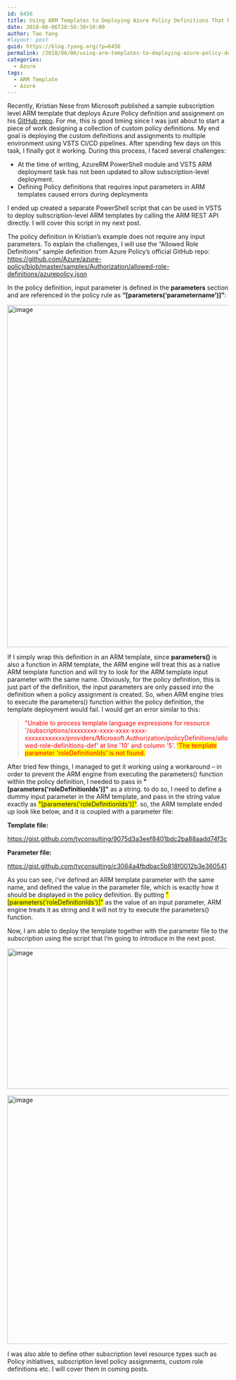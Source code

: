 ```yaml
---
id: 6456
title: Using ARM Templates to Deploying Azure Policy Definitions That Requires Input Parameters
date: 2018-06-06T20:56:38+10:00
author: Tao Yang
#layout: post
guid: https://blog.tyang.org/?p=6456
permalink: /2018/06/06/using-arm-templates-to-deploying-azure-policy-definitions-that-requires-input-parameters/
categories:
  - Azure
tags:
  - ARM Template
  - Azure
---
```

Recently, Kristian Nese from Microsoft published a sample subscription level ARM template that deploys Azure Policy definition and assignment on his <a href="https://github.com/krnese/AzureDeploy/blob/master/ARM/deployments/subscriptionLevelDeployment.json">GitHub repo</a>. For me, this is good timing since I was just about to start a piece of work designing a collection of custom policy definitions. My end goal is deploying the custom definitions and assignments to multiple environment using VSTS CI/CD pipelines. After spending few days on this task, I finally got it working. During this process, I faced several challenges:
<ul>
 	<li>At the time of writing, AzureRM PowerShell module and VSTS ARM deployment task has not been updated to allow subscription-level deployment.</li>
 	<li>Defining Policy definitions that requires input parameters in ARM templates caused errors during deployments</li>
</ul>
I ended up created a separate PowerShell script that can be used in VSTS to deploy subscription-level ARM templates by calling the ARM REST API directly. I will cover this script in my next post.

The policy definition in Kristian’s example does not require any input parameters. To explain the challenges, I will use the “Allowed Role Definitions” sample definition from Azure Policy’s official GitHub repo: <a title="https://github.com/Azure/azure-policy/blob/master/samples/Authorization/allowed-role-definitions/azurepolicy.json" href="https://github.com/Azure/azure-policy/blob/master/samples/Authorization/allowed-role-definitions/azurepolicy.json">https://github.com/Azure/azure-policy/blob/master/samples/Authorization/allowed-role-definitions/azurepolicy.json</a>

In the policy definition, input parameter is defined in the <strong>parameters</strong> section and are referenced in the policy rule as <strong>“[parameters(‘parametername’)]”</strong>:

<a href="https://blog.tyang.org/wp-content/uploads/2018/06/image.png"><img style="display: inline; background-image: none;" title="image" src="https://blog.tyang.org/wp-content/uploads/2018/06/image_thumb.png" alt="image" width="732" height="777" border="0" /></a>

If I simply wrap this definition in an ARM template, since <strong>parameters()</strong> is also a function in ARM template, the ARM engine will treat this as a native ARM template function and will try to look for the ARM template input parameter with the same name. Obviously, for the policy definition, this is just part of the definition, the input parameters are only passed into the definition when a policy assignment is created. So, when ARM engine tries to execute the parameters() function within the policy definition, the template deployment would fail. I would get an error similar to this:
<blockquote><span style="color: #ff0000;"> "Unable to process template language expressions for resource '/subscriptions/xxxxxxxx-xxxx-xxxx-xxxx-xxxxxxxxxxxx/providers/Microsoft.Authorization/policyDefinitions/allowed-role-definitions-def' at line '10' and column '5'. <span style="background-color: #ffff00;">'The template
parameter 'roleDefinitionIds' is not found.</span></span></blockquote>
After tried few things, I managed to get it working using a workaround – in order to prevent the ARM engine from executing the parameters() function within the policy definition, I needed to pass in<strong> "[parameters('roleDefinitionIds')]"</strong> as a string. to do so, I need to define a dummy input parameter in the ARM template, and pass in the string value exactly as <span style="background-color: #ffff00;">"[parameters('roleDefinitionIds')]"</span>. so, the ARM template ended up look like below, and it is coupled with a parameter file:

<strong>Template file:</strong>

https://gist.github.com/tyconsulting/9075d3a3eef8401bdc2ba88aadd74f3c

<strong>Parameter file:</strong>

https://gist.github.com/tyconsulting/c3064a4fbdbac5b818f0012b3e360541

As you can see, i’ve defined an ARM template parameter with the same name, and defined the value in the parameter file, which is exactly how it should be displayed in the policy definition. By putting <span style="background-color: #ffff00;">"[parameters('roleDefinitionIds')]"</span> as the value of an input parameter, ARM engine treats it as string and it will not try to execute the parameters() function.

Now, I am able to deploy the template together with the parameter file to the subscription using the script that I’m going to introduce in the next post.

<a href="https://blog.tyang.org/wp-content/uploads/2018/06/image-1.png"><img style="display: inline; background-image: none;" title="image" src="https://blog.tyang.org/wp-content/uploads/2018/06/image_thumb-1.png" alt="image" width="1002" height="320" border="0" /></a>

<a href="https://blog.tyang.org/wp-content/uploads/2018/06/image-2.png"><img style="display: inline; background-image: none;" title="image" src="https://blog.tyang.org/wp-content/uploads/2018/06/image_thumb-2.png" alt="image" width="702" height="565" border="0" /></a>

I was also able to define other subscription level resource types such as Policy initiatives, subscription level policy assignments, custom role definitions etc. I will cover them in coming posts.